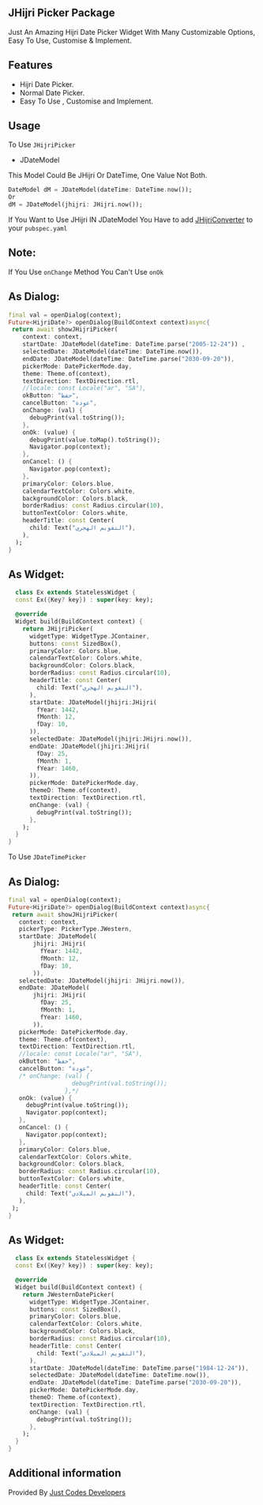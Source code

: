 JHijri Picker Package
-
Just An Amazing Hijri Date Picker Widget With Many Customizable Options, Easy To Use, Customise & Implement.


## Features
* Hijri Date Picker.
* Normal Date Picker.
* Easy To Use , Customise and Implement.


## Usage
To Use `JHijriPicker`

* JDateModel

This Model Could Be JHijri Or DateTime, One Value Not Both.
```dart
DateModel dM = JDateModel(dateTime: DateTime.now());
Or
dM = JDateModel(jhijri: JHijri.now());
```
If You Want to Use JHijri IN JDateModel You Have to add [JHijriConverter](https://pub.dev/packages/jhijri) to your `pubspec.yaml`

Note:
-
If You Use `onChange` Method You Can't Use `onOk`

As Dialog:
-
```dart
final val = openDialog(context);
Future<HijriDate?> openDialog(BuildContext context)async{
 return await showJHijriPicker(
    context: context,
    startDate: JDateModel(dateTime: DateTime.parse("2005-12-24")) ,
    selectedDate: JDateModel(dateTime: DateTime.now()),
    endDate: JDateModel(dateTime: DateTime.parse("2030-09-20")),
    pickerMode: DatePickerMode.day,
    theme: Theme.of(context),
    textDirection: TextDirection.rtl,
    //locale: const Locale("ar", "SA"),
    okButton: "حفظ",
    cancelButton: "عودة",
    onChange: (val) {
      debugPrint(val.toString());
    },
    onOk: (value) {
      debugPrint(value.toMap().toString());
      Navigator.pop(context);
    },
    onCancel: () {
      Navigator.pop(context);
    },
    primaryColor: Colors.blue,
    calendarTextColor: Colors.white,
    backgroundColor: Colors.black,
    borderRadius: const Radius.circular(10),
    buttonTextColor: Colors.white,
    headerTitle: const Center(
      child: Text("التقويم الهجري"),
    ),
  );
}
```
As Widget:
-
```dart
  class Ex extends StatelessWidget {
  const Ex({Key? key}) : super(key: key);

  @override
  Widget build(BuildContext context) {
    return JHijriPicker(
      widgetType: WidgetType.JContainer,
      buttons: const SizedBox(),
      primaryColor: Colors.blue,
      calendarTextColor: Colors.white,
      backgroundColor: Colors.black,
      borderRadius: const Radius.circular(10),
      headerTitle: const Center(
        child: Text("التقويم الهجري"),
      ),
      startDate: JDateModel(jhijri:JHijri(
        fYear: 1442,
        fMonth: 12,
        fDay: 10,
      )),
      selectedDate: JDateModel(jhijri:JHijri.now()),
      endDate: JDateModel(jhijri:JHijri(
        fDay: 25,
        fMonth: 1,
        fYear: 1460,
      )),
      pickerMode: DatePickerMode.day,
      themeD: Theme.of(context),
      textDirection: TextDirection.rtl,
      onChange: (val) {
        debugPrint(val.toString());
      },
    );
  }
}
```

To Use `JDateTimePicker`

As Dialog:
-
```dart
final val = openDialog(context);
Future<HijriDate?> openDialog(BuildContext context)async{
 return await showJHijriPicker(
   context: context,
   pickerType: PickerType.JWestern,
   startDate: JDateModel(
       jhijri: JHijri(
         fYear: 1442,
         fMonth: 12,
         fDay: 10,
       )),
   selectedDate: JDateModel(jhijri: JHijri.now()),
   endDate: JDateModel(
       jhijri: JHijri(
         fDay: 25,
         fMonth: 1,
         fYear: 1460,
       )),
   pickerMode: DatePickerMode.day,
   theme: Theme.of(context),
   textDirection: TextDirection.rtl,
   //locale: const Locale("ar", "SA"),
   okButton: "حفظ",
   cancelButton: "عودة",
   /* onChange: (val) {
                  debugPrint(val.toString());
                },*/
   onOk: (value) {
     debugPrint(value.toString());
     Navigator.pop(context);
   },
   onCancel: () {
     Navigator.pop(context);
   },
   primaryColor: Colors.blue,
   calendarTextColor: Colors.white,
   backgroundColor: Colors.black,
   borderRadius: const Radius.circular(10),
   buttonTextColor: Colors.white,
   headerTitle: const Center(
     child: Text("التقويم الميلادي"),
   ),
 );
}
```
As Widget:
-
```dart
  class Ex extends StatelessWidget {
  const Ex({Key? key}) : super(key: key);

  @override
  Widget build(BuildContext context) {
    return JWesternDatePicker(
      widgetType: WidgetType.JContainer,
      buttons: const SizedBox(),
      primaryColor: Colors.blue,
      calendarTextColor: Colors.white,
      backgroundColor: Colors.black,
      borderRadius: const Radius.circular(10),
      headerTitle: const Center(
        child: Text("التقويم الميلادي"),
      ),
      startDate: JDateModel(dateTime: DateTime.parse("1984-12-24")),
      selectedDate: JDateModel(dateTime: DateTime.now()),
      endDate: JDateModel(dateTime: DateTime.parse("2030-09-20")),
      pickerMode: DatePickerMode.day,
      themeD: Theme.of(context),
      textDirection: TextDirection.rtl,
      onChange: (val) {
        debugPrint(val.toString());
      },
    );
  }
}
```

## Additional information

Provided By [Just Codes Developers](https://jucodes.com/)
